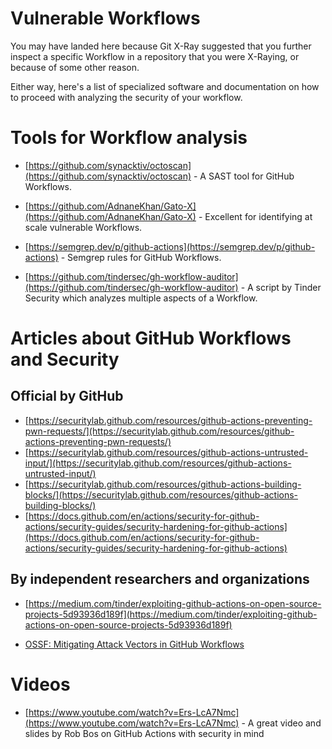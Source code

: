 # Vulnerable Workflows

You may have landed here because Git X-Ray suggested that you further inspect a specific Workflow in a repository that you were X-Raying, or because of some other reason.

Either way, here's a list of specialized software and documentation on how to proceed with analyzing the security of your workflow.

# Tools for Workflow analysis

* [https://github.com/synacktiv/octoscan](https://github.com/synacktiv/octoscan) - A SAST tool for GitHub Workflows.

* [https://github.com/AdnaneKhan/Gato-X](https://github.com/AdnaneKhan/Gato-X) - Excellent for identifying at scale vulnerable Workflows.

* [https://semgrep.dev/p/github-actions](https://semgrep.dev/p/github-actions) - Semgrep rules for GitHub Workflows.

* [https://github.com/tindersec/gh-workflow-auditor](https://github.com/tindersec/gh-workflow-auditor) - A script by Tinder Security which analyzes multiple aspects of a Workflow.

# Articles about GitHub Workflows and Security

## Official by GitHub

* [https://securitylab.github.com/resources/github-actions-preventing-pwn-requests/](https://securitylab.github.com/resources/github-actions-preventing-pwn-requests/)
* [https://securitylab.github.com/resources/github-actions-untrusted-input/](https://securitylab.github.com/resources/github-actions-untrusted-input/)
* [https://securitylab.github.com/resources/github-actions-building-blocks/](https://securitylab.github.com/resources/github-actions-building-blocks/)
* [https://docs.github.com/en/actions/security-for-github-actions/security-guides/security-hardening-for-github-actions](https://docs.github.com/en/actions/security-for-github-actions/security-guides/security-hardening-for-github-actions)

## By independent researchers and organizations

* [https://medium.com/tinder/exploiting-github-actions-on-open-source-projects-5d93936d189f](https://medium.com/tinder/exploiting-github-actions-on-open-source-projects-5d93936d189f)

* [OSSF: Mitigating Attack Vectors in GitHub Workflows](https://openssf.org/blog/2024/08/12/mitigating-attack-vectors-in-github-workflows/)

# Videos 

* [https://www.youtube.com/watch?v=Ers-LcA7Nmc](https://www.youtube.com/watch?v=Ers-LcA7Nmc) - A great video and slides by Rob Bos on GitHub Actions with security in mind
